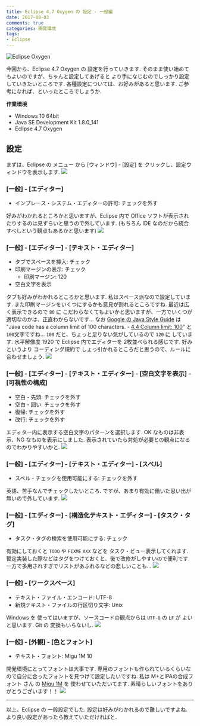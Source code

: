 ```yaml
---
title: Eclipse 4.7 Oxygen の 設定 - 一般編
date: 2017-08-03
comments: true
categories: 開発環境
tags:
- Eclipse
---
```


![](/images/eclipse/4.7-oxygen.png "Eclipse Oxygen")

今回から、Eclipse 4.7 Oxygen の 設定を行っていきます. そのまま使い始めてもよいのですが、ちゃんと設定してあげると より手になじむのでしっかり設定していきたいところです.
各種設定については、お好みがあると思います. ご参考になれば、といったところでしょうか.

**作業環境**
- Windows 10 64bit
- Java SE Development Kit 1.8.0_141
- Eclipse 4.7 Oxygen


## 設定
まずは、Eclipse の メニュー から [ウィンドウ] - [設定] を クリックし、設定ウィンドウを表示します.
![](/images/eclipse/4.7-oxygen-config/001.png)


### [一般] - [エディター]
- インプレース・システム・エディターの許可: チェックを外す

好みがわかれるところかと思いますが、Eclipse 内で Office ソフトが表示されたりするのは見ずらいと思うので外しています. (もちろん IDE なのだから統合すべしという観点もあるかと思います)
![](/images/eclipse/4.7-oxygen-config/101.png)


### [一般] - [エディター] - [テキスト・エディター]
- タブでスペースを挿入: チェック
- 印刷マージンの表示: チェック
  - 印刷マージン: 120
- 空白文字を表示

タブも好みがわかれるところかと思います. 私はスペース派なので設定しています.
また印刷マージンをいくつにするかも意見が割れるところですね. 最近は広く表示できるので `80` に こだわらなくてもよいかと思いますが、一方でいくつが適切なのかは、正直わからないです... なお [Google の Java Style Guide](https://google.github.io/styleguide/javaguide.html) は "Java code has a column limit of 100 characters. - [4.4 Column limit: 100](https://google.github.io/styleguide/javaguide.html#s4.4-column-limit)" と `100`文字ですね... `100` だと、ちょっと足りない気がしているので `120` に しています. 水平解像度 1920 で Eclipse 内でエディターを 2枚並べられる感じです.
好みというより コーディング規約で しょっ引かれるところだと思うので、ルールに合わせましょう.
![](/images/eclipse/4.7-oxygen-config/102.png)


### [一般] - [エディター] - [テキスト・エディター] - [空白文字を表示] - [可視性の構成]
- 空白 - 先頭: チェックを外す
- 空白 - 囲い: チェックを外す
- 復帰: チェックを外す
- 改行: チェックを外す

エディター内に表示する空白文字のパターンを選択します. OK なものは非表示、NG なものを表示にしました. 表示されていたら対処が必要との観点になるのでわかりやすいかと.
![](/images/eclipse/4.7-oxygen-config/103.png)


### [一般] - [エディター] - [テキスト・エディター] - [スペル]
- スペル・チェックを使用可能にする: チェックを外す

英語、苦手なんでチェックしたいところ. ですが、あまり有効に働いた思い出が無いので外しています.
![](/images/eclipse/4.7-oxygen-config/104.png)


### [一般] - [エディター] - [構造化テキスト・エディター] - [タスク・タグ]
- タスク・タグの検索を使用可能にする: チェック

有効にしておくと `TODO` や `FIXME` `XXX` などを タスク・ビュー表示してくれます. 暫定実装した際などはタグをつけておくと、後で改修がしやすいので便利です. 一方で多用されすぎでリストがあふれるなどの悲しいことも...
![](/images/eclipse/4.7-oxygen-config/105.png)


### [一般] - [ワークスペース]
- テキスト・ファイル・エンコード: UTF-8
- 新規テキスト・ファイルの行区切り文字: Unix

Windows を 使ってはいますが、ソースコードの観点からは `UTF-8` の `LF` が よいと思います. Git の 変換もいらないし.
![](/images/eclipse/4.7-oxygen-config/106.png)


### [一般] - [外観] - [色とフォント]
- テキスト・フォント: Migu 1M 10

開発環境にとってフォントは大事です. 専用のフォントも作られているくらいなので自分に合ったフォントを見つけて設定したいですね.
私は M+とIPAの合成フォント さん の [Migu 1M](http://mix-mplus-ipa.osdn.jp/migu/) を 使わせていただいてます. 素晴らしいフォントをありがとうございます！！
![](/images/eclipse/4.7-oxygen-config/107.png)



- - - -
以上、Eclipse の 一般設定でした. 設定は好みがわかれるので難しいですよね.
より良い設定があったら教えていただければと.
